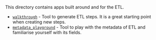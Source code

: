 This directory contains apps built around and for the ETL.


- [`walkthrough`](./walkthrough) - Tool to generate ETL steps. It is a great starting point when creating new steps.
- [`metadata_playground`](./metadata_playground) - Tool to play with the metadata of ETL and familiarise yourself with its fields.
